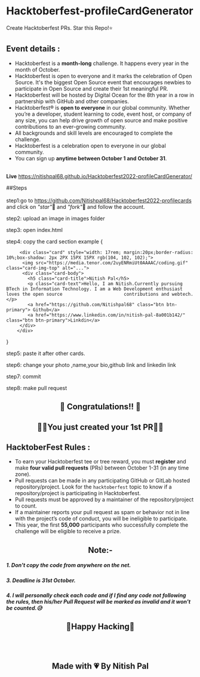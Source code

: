 # Hacktoberfest-profileCardGenerator
Create Hacktoberfest PRs. Star this Repo!⭐


## Event details :

- Hacktoberfest is a **month-long** challenge. It happens every year in the month of October.
- Hacktoberfest is open to everyone and it marks the celebration of Open Source. It's the biggest Open Source event that encourages newbies to participate in Open Source and create their 1st meaningful PR.
- Hacktoberfest will be hosted by Digital Ocean for the 8th year in a row in partnership with GitHub and other companies.
- Hacktoberfest® is **open to everyone** in our global community. Whether you’re a developer, student learning to code, event host, or company of any size, you can help drive growth of open source and make positive contributions to an ever-growing community.
- All backgrounds and skill levels are encouraged to complete the challenge.
- Hacktoberfest is a celebration open to everyone in our global community.
- You can sign up **anytime between October 1 and October 31**.
<br></br>

<b>Live</b> https://nitishpal68.github.io/Hacktoberfest2022-profileCardGenerator/

##Steps
<br></br>
 step1:go to https://github.com/Nitishpal68/Hacktoberfest2022-profilecards and click on *"star"*🌟 and *"fork"*🍴 and follow the account. 


  
    
  step2: upload an image in images folder 

  step3: open index.html

  step4: copy the card section example {

         <div class="card" style="width: 17rem; margin:20px;border-radius: 10%;box-shadow: 2px 2PX 15PX 15PX rgb(104, 102, 102);">
          <img src="https://media.tenor.com/2uyENRmiUt0AAAAC/coding.gif" class="card-img-top" alt="...">
          <div class="card-body">
            <h5 class="card-title">Nitish Pal</h5>
            <p class="card-text">Hello, I am Nitish.Currently pursuing BTech in Information Technology. I am a Web Development enthusiast loves the open source                       contributions and webtech.</p>
            <a href="https://github.com/Nitishpal68" class="btn btn-primary"> Github</a>
            <a href="https://www.linkedin.com/in/nitish-pal-8a001b142/" class="btn btn-primary">Linkdin</a>
         </div>
        </div>

  }

  step5: paste it after other cards.

  step6: change your photo ,name,your bio,github link and linkedin link

  step7: commit

  step8: make pull request




##
## <div align="center"> 🥳 Congratulations!! 🥳 </div>
## <div align="center">🙌🙌You just created your 1st PR🙌🙌</div>



## HacktoberFest Rules :

- To earn your Hacktoberfest tee or tree reward, you must **register** and make **four valid pull requests** (PRs) between October 1-31 (in any time zone).
- Pull requests can be made in any participating GitHub or GitLab hosted repository/project. Look for the `hacktoberfest` topic to know if a repository/project is participating in Hacktoberfest.
- Pull requests must be approved by a maintainer of the repository/project to count.
- If a maintainer reports your pull request as spam or behavior not in line with the project’s code of conduct, you will be ineligible to participate.
- This year, the first **55,000** participants who successfully complete the challenge will be eligible to receive a prize.

## <div align="center">Note:-</div>

##### 1. Don't copy the code from anywhere on the net.
##### 3. Deadline is 31st October.
##### 4. I will personally check each code and if I find any code not following the rules, then his/her Pull Request will be marked as invalid and it won't be counted.😥


##

## <div align="center">🤞Happy Hacking🤞</div>
<br><br>
## <div align="center">Made with 💗 By Nitish Pal</div>
<br></br>

